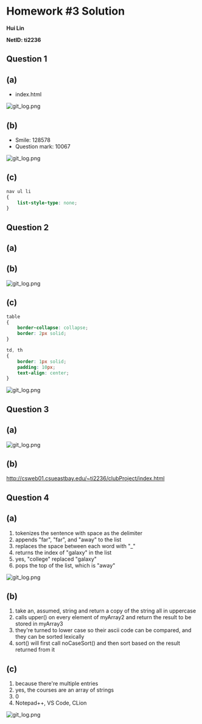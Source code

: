 # Homework #3 Solution
**Hui Lin**

**NetID: ti2236**

## Question 1
## (a)
* index.html

![git_log.png](images/1a.PNG)
## (b)
* Smile: 128578
* Question mark: 10067

![git_log.png](images/1b.PNG)
## (c)
``` css
nav ul li
{
    list-style-type: none;
}
```

## Question 2
## (a)
## (b)
![git_log.png](images/2b.PNG)
## (c)
``` css
table
{
    border-collapse: collapse;
    border: 2px solid;
}

td, th
{
    border: 1px solid;
    padding: 10px;
    text-align: center;
}
```

![git_log.png](images/2c.PNG)
## Question 3
## (a)
![git_log.png](images/3a.PNG)
## (b)
http://csweb01.csueastbay.edu/~ti2236/clubProject/index.html

## Question 4
## (a)
1. tokenizes the sentence with space as the delimiter
2. appends "far", "far", and "away" to the list
3. replaces the space between each word with "_"
4. returns the index of "galaxy" in the list
5. yes, "college" replaced "galaxy"
6. pops the top of the list, which is "away"

![git_log.png](images/4a.PNG)
## (b)
1. take an, assumed, string and return a copy of the string all in uppercase
2. calls upper() on every element of myArray2 and return the result to be stored in myArray3
3. they're turned to lower case so their ascii code can be compared, and they can be sorted lexically
4. sort() will first call noCaseSort() and then sort based on the result returned from it
## (c)
1. because there're multiple entries
2. yes, the courses are an array of strings
3. 0
4. Notepad++, VS Code, CLion

![git_log.png](images/4c.PNG)